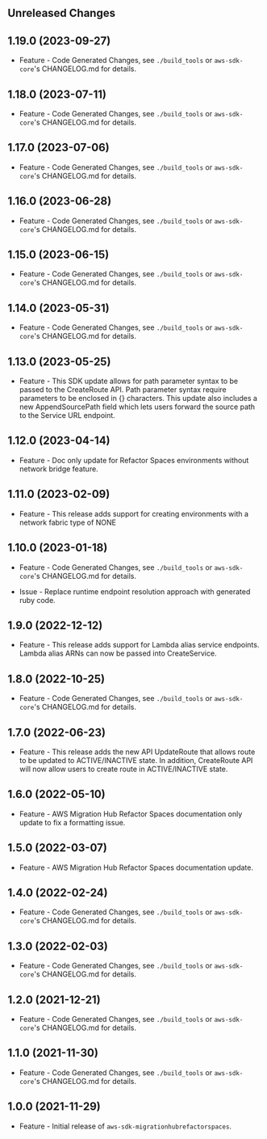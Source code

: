 Unreleased Changes
------------------

1.19.0 (2023-09-27)
------------------

* Feature - Code Generated Changes, see `./build_tools` or `aws-sdk-core`'s CHANGELOG.md for details.

1.18.0 (2023-07-11)
------------------

* Feature - Code Generated Changes, see `./build_tools` or `aws-sdk-core`'s CHANGELOG.md for details.

1.17.0 (2023-07-06)
------------------

* Feature - Code Generated Changes, see `./build_tools` or `aws-sdk-core`'s CHANGELOG.md for details.

1.16.0 (2023-06-28)
------------------

* Feature - Code Generated Changes, see `./build_tools` or `aws-sdk-core`'s CHANGELOG.md for details.

1.15.0 (2023-06-15)
------------------

* Feature - Code Generated Changes, see `./build_tools` or `aws-sdk-core`'s CHANGELOG.md for details.

1.14.0 (2023-05-31)
------------------

* Feature - Code Generated Changes, see `./build_tools` or `aws-sdk-core`'s CHANGELOG.md for details.

1.13.0 (2023-05-25)
------------------

* Feature - This SDK update allows for path parameter syntax to be passed to the CreateRoute API. Path parameter syntax require parameters to be enclosed in {} characters. This update also includes a new AppendSourcePath field which lets users forward the source path to the Service URL endpoint.

1.12.0 (2023-04-14)
------------------

* Feature - Doc only update for Refactor Spaces environments without network bridge feature.

1.11.0 (2023-02-09)
------------------

* Feature - This release adds support for creating environments with a network fabric type of NONE

1.10.0 (2023-01-18)
------------------

* Feature - Code Generated Changes, see `./build_tools` or `aws-sdk-core`'s CHANGELOG.md for details.

* Issue - Replace runtime endpoint resolution approach with generated ruby code.

1.9.0 (2022-12-12)
------------------

* Feature - This release adds support for Lambda alias service endpoints. Lambda alias ARNs can now be passed into CreateService.

1.8.0 (2022-10-25)
------------------

* Feature - Code Generated Changes, see `./build_tools` or `aws-sdk-core`'s CHANGELOG.md for details.

1.7.0 (2022-06-23)
------------------

* Feature - This release adds the new API UpdateRoute that allows route to be updated to ACTIVE/INACTIVE state. In addition, CreateRoute API will now allow users to create route in ACTIVE/INACTIVE state.

1.6.0 (2022-05-10)
------------------

* Feature - AWS Migration Hub Refactor Spaces documentation only update to fix a formatting issue.

1.5.0 (2022-03-07)
------------------

* Feature - AWS Migration Hub Refactor Spaces documentation update.

1.4.0 (2022-02-24)
------------------

* Feature - Code Generated Changes, see `./build_tools` or `aws-sdk-core`'s CHANGELOG.md for details.

1.3.0 (2022-02-03)
------------------

* Feature - Code Generated Changes, see `./build_tools` or `aws-sdk-core`'s CHANGELOG.md for details.

1.2.0 (2021-12-21)
------------------

* Feature - Code Generated Changes, see `./build_tools` or `aws-sdk-core`'s CHANGELOG.md for details.

1.1.0 (2021-11-30)
------------------

* Feature - Code Generated Changes, see `./build_tools` or `aws-sdk-core`'s CHANGELOG.md for details.

1.0.0 (2021-11-29)
------------------

* Feature - Initial release of `aws-sdk-migrationhubrefactorspaces`.

